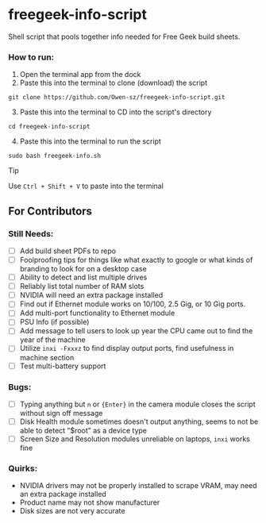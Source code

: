 # freegeek-info-script
Shell script that pools together info needed for Free Geek build sheets.

### How to run:
1. Open the terminal app from the dock
2. Paste this into the terminal to clone (download) the script
```console
git clone https://github.com/Owen-sz/freegeek-info-script.git
```
3. Paste this into the terminal to CD into the script's directory
```console
cd freegeek-info-script
```
4. Paste this into the terminal to run the script
```console
sudo bash freegeek-info.sh
```
> [!TIP]
>  Use `Ctrl + Shift + V` to paste into the terminal

## For Contributors

### Still Needs:
- [ ] Add build sheet PDFs to repo
- [ ] Foolproofing tips for things like what exactly to google or what kinds of branding to look for on a desktop case
- [ ] Ability to detect and list multiple drives
- [ ] Reliably list total number of RAM slots
- [ ] NVIDIA will need an extra package installed
- [ ] Find out if Ethernet module works on 10/100, 2.5 Gig, or 10 Gig ports.
- [ ] Add multi-port functionality to Ethernet module
- [ ] PSU Info (if possible)
- [ ] Add message to tell users to look up year the CPU came out to find the year of the machine
- [ ] Utilize `inxi -Fxxxz` to find display output ports, find usefulness in machine section
- [ ] Test multi-battery support

### Bugs:
- [ ] Typing anything but `n` or `{Enter}` in the camera module closes the script without sign off message
- [ ] Disk Health module sometimes doesn't output anything, seems to not be able to detect "$root" as a device type
- [ ] Screen Size and Resolution modules unreliable on laptops, `inxi` works fine

### Quirks:
- NVIDIA drivers may not be properly installed to scrape VRAM, may need an extra package installed
- Product name may not show manufacturer
- Disk sizes are not very accurate
